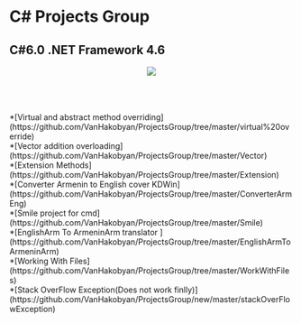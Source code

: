 # C# Projects Group

## C#6.0 .NET Framework 4.6

<p align="center">
<img src="https://kwork.ru/pics/t3/58/33029-1.jpg">
</p>
<br>
<br>
<br>
*[Virtual and abstract method overriding](https://github.com/VanHakobyan/ProjectsGroup/tree/master/virtual%20override) <br>
*[Vector addition overloading](https://github.com/VanHakobyan/ProjectsGroup/tree/master/Vector) <br>
*[Extension Methods](https://github.com/VanHakobyan/ProjectsGroup/tree/master/Extension) <br>
*[Converter Armenin to English cover KDWin](https://github.com/VanHakobyan/ProjectsGroup/tree/master/ConverterArmEng) <br>
*[Smile project for cmd](https://github.com/VanHakobyan/ProjectsGroup/tree/master/Smile) <br>
*[EnglishArm To ArmeninArm translator ](https://github.com/VanHakobyan/ProjectsGroup/tree/master/EnglishArmToArmeninArm) <br>
*[Working With Files](https://github.com/VanHakobyan/ProjectsGroup/tree/master/WorkWithFiles) <br>
*[Stack OverFlow Exception(Does not work finlly)](https://github.com/VanHakobyan/ProjectsGroup/new/master/stackOverFlowException) <br>

